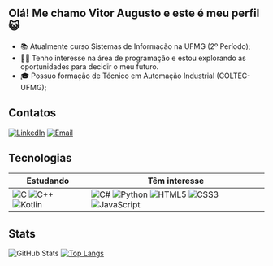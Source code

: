 ## Olá! Me chamo Vitor Augusto e este é meu perfil 😺
- 📚 Atualmente curso Sistemas de Informação na UFMG (2º Período);
- 👨‍💻 Tenho interesse na área de programação e estou explorando as oportunidades para decidir o meu futuro.
- 🎓 Possuo formação de Técnico em Automação Industrial (COLTEC-UFMG);

## Contatos
[![LinkedIn](https://img.shields.io/badge/LinkedIn-000?style=for-the-badge&logo=linkedin&logoColor=006aff)](https://www.linkedin.com/in/vitoraugreis/)
[![Email](https://img.shields.io/badge/Gmail-000?style=for-the-badge&logo=gmail&logoColor=006aff)](mailto:vitoraugreis@gmail.com)

## Tecnologias
Estudando | Têm interesse
----------|---------------
![C](https://img.shields.io/badge/C-000?style=for-the-badge&logo=c&logoColor=006aff) ![C++](https://img.shields.io/badge/C%2B%2B-000?style=for-the-badge&logo=c%2B%2B&logoColor=006aff) ![Kotlin](https://img.shields.io/badge/kotlin-000?style=for-the-badge&logo=Kotlin&logoColor=006aff) | ![C#](https://img.shields.io/badge/C%23-000?style=for-the-badge&logo=c-sharp&logoColor=006aff) ![Python](https://img.shields.io/badge/Python-000?style=for-the-badge&logo=python&logoColor=006aff) ![HTML5](https://img.shields.io/badge/HTML-000?style=for-the-badge&logo=html5&logoColor=006aff) ![CSS3](https://img.shields.io/badge/CSS-000?style=for-the-badge&logo=css3&logoColor=006aff) ![JavaScript](https://img.shields.io/badge/JavaScript-000?style=for-the-badge&logo=javascript&logoColor=006aff)

## Stats
![GitHub Stats](https://github-readme-stats.vercel.app/api?username=vitoraugreis&theme=transparent&bgcolor=000&border_color=006aff&show_icons=true&icon_color=006aff&title_color=006aff&text_color=f03c87&hide_title=true&hide=stars) [![Top Langs](https://github-readme-stats.vercel.app/api/top-langs/?username=vitoraugreis&layout=compact&theme=dark&border_color=006aff&text_color=f03c87)](https://github.com/anuraghazra/github-readme-stats)
